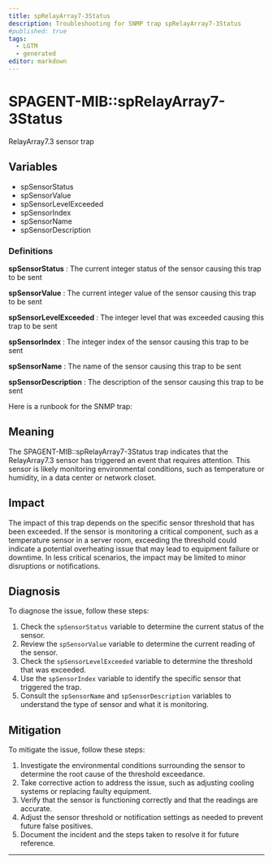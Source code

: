```yaml
---
title: spRelayArray7-3Status
description: Troubleshooting for SNMP trap spRelayArray7-3Status
#published: true
tags:
  - LGTM
  - generated
editor: markdown
---
```


# SPAGENT-MIB::spRelayArray7-3Status 

RelayArray7.3 sensor trap 


## Variables


  - spSensorStatus
  - spSensorValue
  - spSensorLevelExceeded
  - spSensorIndex
  - spSensorName
  - spSensorDescription 

### Definitions 


**spSensorStatus** 
: The current integer status of the sensor causing this trap to be sent 

**spSensorValue** 
: The current integer value of the sensor causing this trap to be sent 

**spSensorLevelExceeded** 
: The integer level that was exceeded causing this trap to be sent 

**spSensorIndex** 
: The integer index of the sensor causing this trap to be sent 

**spSensorName** 
: The name of the sensor causing this trap to be sent 

**spSensorDescription** 
: The description of the sensor causing this trap to be sent 


Here is a runbook for the SNMP trap:

## Meaning

The SPAGENT-MIB::spRelayArray7-3Status trap indicates that the RelayArray7.3 sensor has triggered an event that requires attention. This sensor is likely monitoring environmental conditions, such as temperature or humidity, in a data center or network closet.

## Impact

The impact of this trap depends on the specific sensor threshold that has been exceeded. If the sensor is monitoring a critical component, such as a temperature sensor in a server room, exceeding the threshold could indicate a potential overheating issue that may lead to equipment failure or downtime. In less critical scenarios, the impact may be limited to minor disruptions or notifications.

## Diagnosis

To diagnose the issue, follow these steps:

1. Check the `spSensorStatus` variable to determine the current status of the sensor.
2. Review the `spSensorValue` variable to determine the current reading of the sensor.
3. Check the `spSensorLevelExceeded` variable to determine the threshold that was exceeded.
4. Use the `spSensorIndex` variable to identify the specific sensor that triggered the trap.
5. Consult the `spSensorName` and `spSensorDescription` variables to understand the type of sensor and what it is monitoring.

## Mitigation

To mitigate the issue, follow these steps:

1. Investigate the environmental conditions surrounding the sensor to determine the root cause of the threshold exceedance.
2. Take corrective action to address the issue, such as adjusting cooling systems or replacing faulty equipment.
3. Verify that the sensor is functioning correctly and that the readings are accurate.
4. Adjust the sensor threshold or notification settings as needed to prevent future false positives.
5. Document the incident and the steps taken to resolve it for future reference.
---




